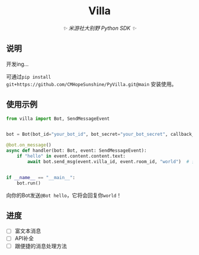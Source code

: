 <div align="center">

# Villa

_✨ 米游社大别野 Python SDK ✨_

</div>

## 说明

开发ing...

可通过`pip install git+https://github.com/CMHopeSunshine/PyVilla.git@main` 安装使用。

## 使用示例

```python
from villa import Bot, SendMessageEvent


bot = Bot(bot_id="your_bot_id", bot_secret="your_bot_secret", callback_url="your_callback_url")

@bot.on_message()
async def handler(bot: Bot, event: SendMessageEvent):
    if "hello" in event.content.content.text:
        await bot.send_msg(event.villa_id, event.room_id, "world")  # 暂时只支持纯文本


if __name__ == "__main__":
    bot.run()
```
向你的Bot发送`@Bot hello`，它将会回复你`world`！

## 进度

- [ ] 富文本消息
- [ ] API补全
- [ ] 跟便捷的消息处理方法